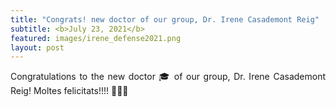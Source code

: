 ```yaml
---
title: "Congrats! new doctor of our group, Dr. Irene Casademont Reig"
subtitle: <b>July 23, 2021</b>
featured: images/irene_defense2021.png
layout: post
---
```


<P ALIGN="justify"> Congratulations to the new doctor &#127891; of our group,  	
Dr. Irene Casademont Reig! Moltes felicitats!!!! &#127881;&#127881;&#127881;</p>
